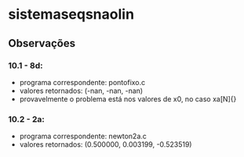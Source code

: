 # sistemaseqsnaolin

## Observações

 ### 10.1 - 8d:
 
 * programa correspondente: pontofixo.c
 * valores retornados: (-nan, -nan, -nan)
 * provavelmente o problema está nos valores de x0, no caso xa[N]{}

### 10.2 - 2a:

* programa correspondente: newton2a.c
* valores retornados: (0.500000, 0.003199, -0.523519)

